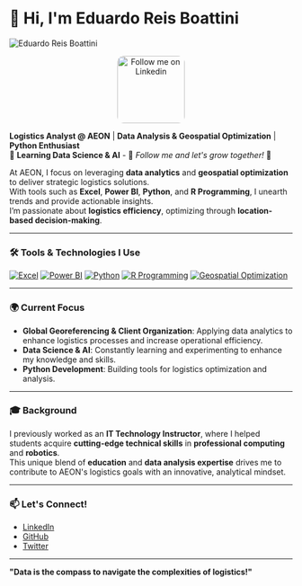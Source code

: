 # 👋 Hi, I'm Eduardo Reis Boattini
![Eduardo Reis Boattini](https://github.com/eduardo-boattini/eduardo-boattini/main/FotoEduardo.jpeg)

<p align="center">
  <a href="https://lnkd.in/dkmjaM9y">
    <img src="./ICONS/follow_linkedin.png" alt="Follow me on Linkedin" width="120" height="auto" style="border-radius:10%">
  </a>
</p>

**Logistics Analyst @ AEON** | **Data Analysis & Geospatial Optimization** | **Python Enthusiast**  
🚀 **Learning Data Science & AI** - 🧠 *Follow me and let's grow together!* 🧠  

At AEON, I focus on leveraging **data analytics** and **geospatial optimization** to deliver strategic logistics solutions.  
With tools such as **Excel**, **Power BI**, **Python**, and **R Programming**, I unearth trends and provide actionable insights.  
I’m passionate about **logistics efficiency**, optimizing through **location-based decision-making**.

---

### 🛠️ Tools & Technologies I Use

[![Excel](https://img.shields.io/badge/Excel-217346?style=for-the-badge&logo=microsoft-excel&logoColor=white)](https://www.microsoft.com/en-us/microsoft-365/excel) 
[![Power BI](https://img.shields.io/badge/PowerBI-F2C811?style=for-the-badge&logo=power-bi&logoColor=white)](https://powerbi.microsoft.com/) 
[![Python](https://img.shields.io/badge/Python-3776AB?style=for-the-badge&logo=python&logoColor=white)](https://www.python.org/) 
[![R Programming](https://img.shields.io/badge/R-276DC3?style=for-the-badge&logo=r&logoColor=white)](https://www.r-project.org/) 
[![Geospatial Optimization](https://img.shields.io/badge/Geospatial%20Optimization-FF6F00?style=for-the-badge)](#)

---

### 🌍 Current Focus

- **Global Georeferencing & Client Organization**: Applying data analytics to enhance logistics processes and increase operational efficiency.
- **Data Science & AI**: Constantly learning and experimenting to enhance my knowledge and skills.
- **Python Development**: Building tools for logistics optimization and analysis.

---

### 🎓 Background

I previously worked as an **IT Technology Instructor**, where I helped students acquire **cutting-edge technical skills** in **professional computing** and **robotics**.  
This unique blend of **education** and **data analysis expertise** drives me to contribute to AEON's logistics goals with an innovative, analytical mindset.

---

### 📫 Let's Connect!

- [LinkedIn](https://www.linkedin.com/in/eduardoreisboattini)
- [GitHub](https://github.com/your-github-username)
- [Twitter](https://twitter.com/your-twitter-handle)

---

**"Data is the compass to navigate the complexities of logistics!"**
